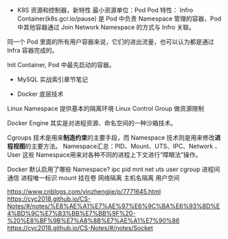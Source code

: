 
- K8S 资源和控制器，新特性
最小资源单位：Pod
Pod 特性：
Infro Container(k8s.gcr.io/pause) 是 Pod 中负责 Namespace 管理的容器，Pod 中其他容器通过 Join Network Namespace 的方式与 Infro 关联。

同一个 Pod 里面的所有用户容器来说，它们的进出流量，也可以认为都是通过 Infra 容器完成的。

Init Container, Pod 中最先启动的容器。


- MySQL 实战索引章节笔记

- Docker 底层技术

Linux Namespace 提供基本的隔离环境
Linux Control Group 做资源限制

Docker Engine 其实是对进程资源、命名空间的一种沙箱技术。


Cgroups 技术是用来**制造约束**的主要手段，而 Namespace 技术则是用来修改**进程视图**的主要方法。
Namespace汇总：PID、Mount、UTS、IPC、Network 、 User 这些 Namespace用来对各种不同的进程上下文进行“障眼法”操作。

Docker 默认启用了哪些 Namespace?
ipc pid mnt net uts user cgroup
进程间通信
进程唯一标识
mount 挂在卷
网络隔离
主机名隔离
用户空间

https://www.cnblogs.com/yinzhengjie/p/7771645.html
https://cyc2018.github.io/CS-Notes/#/notes/%E8%AE%A1%E7%AE%97%E6%9C%BA%E6%93%8D%E4%BD%9C%E7%B3%BB%E7%BB%9F%20-%20%E8%BF%9B%E7%A8%8B%E7%AE%A1%E7%90%86
https://cyc2018.github.io/CS-Notes/#/notes/Socket
